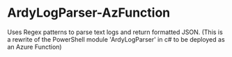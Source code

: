 # ArdyLogParser-AzFunction
Uses Regex patterns to parse text logs and return formatted JSON. (This is a rewrite of the PowerShell module 'ArdyLogParser' in c# to be deployed as an Azure Function)
